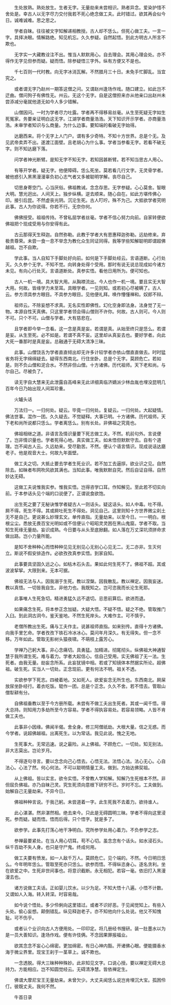 <!-- { "loadSidebar": true } -->
　　生处放熟。熟处放生。生者无字。无量劫来未尝相识。熟者异念。爱染护惜不舍处是。幸古人以无字尽力交付我若不死心绝念做工夫。此时错过。欲其再会似今日。诚难诚难。思之思之。

　　学者自昧。往往被文字知解递相教授。古人却不恁么。但死心做工夫。一言一字。具择决眼。情解路绝。知见机忘。久久参疑。自然起悟。到此方明古人所言不欺也。

　　无字实一大藏教诠注不出。惟当人默默用心。自去理会。其用心理会处。亦不得作无字见但参而疑。疑而悟。除参疑悟三字外。纵有方便又不是也。

　　千七百则一代时教。向无字冰消瓦解。不然腊月三十日。未免手忙脚乱。当宜究之。

　　或者谓无字乃赵州一期答这僧之问。又谓赵州逢场作戏。随口建立。如此岂不迂曲。僧问狗子有佛性无。州云。无这个无字。自是这僧担来亦从他亲口出赵州未尝添减分毫就他道无如今人多少错解。

　　山僧因问。一时为学者尽力吐露。学者再不得移易丝毫。从生至死疑无字如生死冤家。务要亲证明白这无字。江湖学者商量浩浩。天下知识开示学者。亦商量浩浩。未审学者知识与么商量。为什么边事。要知端的看破无字始得。

　　达磨西来。将个无字上人门户。谓有多少奇特。不知十方世界。总是个无。及见武帝卖弄不出。遂渡江面壁。且老胡心为什么事。学者当参看无字。若看不破无字。则不知达磨下落。

　　问学者神光断臂。是知无字不知无字。若知因甚断臂。若不知当思古人用心。

　　有等开学者。疑无字。他便障碍。恁么死坐。莫若看几行文字。无灵骨学者。被他惑引入黑黑漫漫辜负初心志气者又多被聪明学解。丧尽自己。

　　切思身寄空门。心当厌俗。佛祖教诫。念念存思。无字参疑。心心莫舍。智眼大明。慧光迥出。人间天上。独步纵横。逆去顺来。随心自在。如此方堪传佛心印。接引后昆。不然虚丧光阴。沉沦生死。古人叮咛。殊不为己。大抵欲学者究明此事。古人为你说得。你若不行。无奈你何。

　　佛佛授受。祖祖传持。不曾私屈学者丝毫。学者不信心努力向前。自家转便欲佛祖把个现成受用与你安得有此。

　　古云那得天生释迦。自然弥勒。此教于学者大有恩惠释迦弥勒。远劫修来。弃极贵尊荣。未尝一食一息不举念为教化众生同证同得。我等学些知解聪明即谓超佛越祖。岂不自欺。

　　学此事。当人自知下手脚处好向前。如何是下手脚处经云。言语道断。心行处灭。久久参个无字。不知不觉。向转身处得个受用。那时有说无说总现成如今诸方未见。有向心行处灭。言语道断处。真参实悟。看他日用所为。便可知也。

　　古人一机一境。具大智大用。从胸襟流出。今人也作一机一境。要且实无大智大用。何故。皆缘学力未至耳。具眼学者。一见则知。或若初心尽被瞒了。古人云。参方须具参方眼目。不具参方眼目。见他便礼拜。唤作懵懂禅和。奴郎不辩。

　　祖师云。不除妄想不求真。无名实性即佛性。幻化空身即法身。法身觉了无一物。本源自性天真佛。只这里学者领会得山僧则不许你。何故。古人则可。今人则不可。只个不可。山僧与学者。大有慈悲在。

　　且学者即今举一念看。这一念是真是妄。若谓是真。从始至终只是恁么。若谓是妄。从生至死。必不如是。若谓不真不妄。这里却从真妄去也。要好学者。向此大死一番那时是真是妄。总融通于无碍大清净三昧。

　　此事。山僧饶舌为学者直直倾出却无许多计较学者亦依山僧直直做去。时时猛省务将无字绵绵疑去。疑得东西南北。行住坐卧。总是个无字。莫顾危亡。若如是。则不负山僧和泥合水。不然非但山僧。十方诸佛。历代祖师。天下老和尚。与尔自己。尽被负了。

　　读无字自大慧来无此泄露自高峰来无此详细真临济嫡派少林血胤也埋没昆明几百年今日乃始出现人间耳珍重。

　　火罏头话

　　万法归一。一归何处。疑云。毕竟一归何处。复疑云。一归何处。大起疑情。佛法世事。混作一团。久久疑去。不觉疑释。大事已明。十方诸佛。历代祖师。天下老和尚所说都只恁么。学者离恁么。别有长处。非佛祖之究竟也。

　　佛祖相继之道。非语言及情识量要下死志做工夫。不然。机前句外。言说便了。岂非情识量也。学者死得心地。真实做工夫。如未悟但默默守去。自有个道理。岂不闻古人云。久远劫来。受尽勤苦。不然。便认个语言情识。现成说话达磨老子。他是观音大士。何故九年面壁。

　　做工夫之切。大抵止要去学者生死业识。若不加工去逼拶。欲业识之见。自然除去。如昧者布网吹风欲其满也。当知此事。唯我默默自究。然后自证自得。自然妙达无碍。

　　这做工夫说惟我实参。惟我实悟。岂得咨学口耳。作知解见。至此若不切实向前。于本参话头见个端的口说便了。正谓说食欲饱。

　　出生死之要了无秘诀惟学者疑古人一则话头。疑这话头。如人中毒。吐不得。屙不得。死生不得。其或屙吐死生不得处。洞见自己。这里则知十方世界微尘刹土无不是自己。更说甚么妙理玄文。单传直指。无量劫来。以至今日。一一明白。根根尘尘。悉放无畏百宝光明如或不信便认个昭昭灵灵困在黑山鬼窟。学者不取。当知生死缘无量劫。妄识成熟。今日要与从头至底掀翻。如人落在万丈深坑须拼命求做出路。岂小力量所能。

　　是知不舍种种心而悟种种见见无别见心无别心心见无二。无二亦非。生灭何立。斯说不假安排造作。必欲孜孜真参实悟。到家自知。

　　此事要具坚固久远之心。如枯木石头去。果如此何生死不了。佛祖不超。其或波波挈挈。大限到来。无本可据。

　　佛祖无法与人。因我溺于生死。教以涅槃。因我散乱。教以禅定。因我妄迷。教以真悟。一切皆我自生。非他力也。我既知之。岂可恣我而长沦生死耶。

　　此事唯人生死急切。精进勇猛久远不退切。忌思前算后。欲进而退。

　　如果痛念生死。将本参正念加疑。大疑大悟。不疑不悟。疑之不绝。管取推门入臼。到此洞古洞今。鉴天鉴地。不然生死岸头。大难作主。可不慎乎。

　　老僧所教出生死。痛与工夫作主。说甚祖师直指。如来别传。直得十方诸佛。向我手里乞命。学者孜孜下铁石冷冰冰心。莫问年月深久。有无得失。但一念不移。万年如此。管取无影树头猿夜啸。不萌枝上露芳心。

　　学禅乃己躬大事。非心念痛切。具勇猛。加精进。彻尾彻头。纵佛祖大神通智慧于我所谓生死。难与着力。学者大起信心。信自己受用。实无佛祖了无一法。生死者。由我无量。劫妄念所系。此妄犹镜中相。若或了知镜体本然据实所论。超佛祖。破生死。实当人一切处。正念现前。更有何法不明。祖关不透。

　　实欲参学下死志。四棱着地。又如死人。欲爱妄念无所生也。东西南北。屙屎放尿坐卧经行。着衣吃饭。辊作一团。总是个正念。久久不舍。若不悟去。管取山僧犁耕有分。

　　自佛祖垂教以至于今方册所载。未尝有不做工夫出生死者。其或一闻千悟。得大总持。则知用力多劫所至今方容易。学者不得执容易处。若容易领略。人皆不肯做工夫也。

　　此事非小因缘。佛闻半偈。舍全身。修三阿僧祇劫。大根大量。信之无惑。而今学者。说超佛越祖。出离死生。以为常话。我见此说。愧之无地。

　　生死事大。无常迅速。说之最险。从上佛祖。不顾危亡。一切处。知无别法。非大志莫出。岂论岁月。

　　不得逐句寻言。要以念念向己心悟去。心悟无法。法悟心法。法心无心。心自法心。心法了然。何心何法。不可以聪明情量工夫。做到。方始达佛契祖。

　　从上佛祖。皆以实言。欲令实悟。不曾教人学知解。知解乃生死根本不然。非但屈负佛祖。亦乃自昧己灵。究生死须向意根下研穷不已。岁时不忘。工夫做到。始解自己无量劫来。不异今日。

　　佛祖种种言说。于我己躬。未尝道着一字。此生死我不去着力。欲待谁人。

　　此心湛湛。然非湛然相。绝去来今。只此是无碍圆明三昧。学者不得向这里浸死。参而疑。疑而悟。悟而后得。只个悟字。犹是多了。

　　欲参学。此事先打荡心地干净明白。究所参学处用心着力。不负参学之志。

　　参禅最要紧处。在当人用心切耳。苟不心切。虽念念有个话头。如水浸石头。纵千百劫不失人身。也只是守尸鬼。终成何用。

　　做工夫要有愤发。如一人敌千万人。莫顾危亡。见个端的。不然。今日明日恁么。今年明年恁么。管取至死亦只恁么。欲参而悟。不得纵恣身心。逐名贪利。坐在欲爱之中。生死非世间事也。将意识截断。永无相犯。若容一毫。依旧打入黑漫漫去也。

　　诸方说做工夫话。正如婴儿饮水。以少为足。不知大悟十八遍。小悟不计数。又谓如人入海。转入转深。时容易哉。

　　如今说个悟处。多少伶俐向这里错过。或者不识好恶。于见闻觉知上。有些入头处。偷心妄想。颠倒错乱。纵见释迦老子。亦不知他向什么处说。他又不知愧耻。可不伤乎。

　　或者认个业识向古人方便用处。一印印定。将几册经书搜研。装一肚墨水以为是一员大善知识。逢场作戏。便有许伎俩。不念因果罪报福业。

　　欲其念念不妄心心绵密。更加绵密。有日心神内豁。开诸佛心眼。便能摄香水海于微尘界里。现宝王刹于一茎草上。诚不欺也。

　　一念透脱。得大三昧种种殊妙。此非知见文字。口说心授。要以禅定无碍大总持力。方能相应。岂不知圆觉经云。无碍清净慧。皆依禅定生。

　　佛谓大摩尼宝王无量劫来。未曾欠少。大丈夫闻恁么说岂肯埋沉大宝。孤困伶仃。彼既丈夫。我何不然。

　　牛首日录

